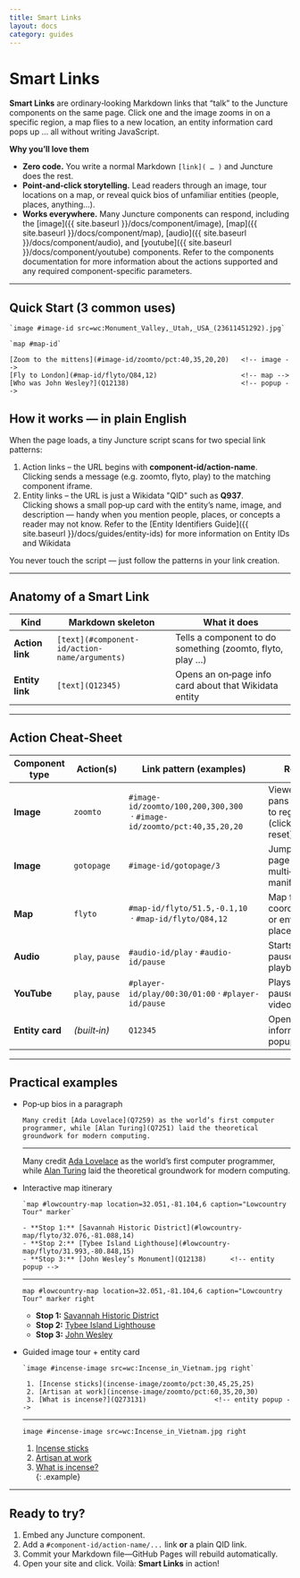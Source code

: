 ```yaml
---
title: Smart Links
layout: docs
category: guides
---
```


<style>
    p.center { text-align: center; font-size: 2em; }
    details > div:first-of-type { margin-top: 1em; }
    details p:last-of-type { margin-bottom: 1em; }
</style>

# Smart Links  

**Smart Links** are ordinary‑looking Markdown links that “talk” to the Juncture components on the same page.
Click one and the image zooms in on a specific region, a map flies to a new location, an entity information card pops up … all without writing JavaScript.

**Why you’ll love them**
- **Zero code.** You write a normal Markdown `[link]( … )` and Juncture does the rest.  
- **Point‑and‑click storytelling.** Lead readers through an image, tour locations on a map, or reveal quick bios of unfamiliar entities (people, places, anything...).
- **Works everywhere.** Many Juncture components can respond, including the [image]({{ site.baseurl }}/docs/component/image), [map]({{ site.baseurl }}/docs/component/map), [audio]({{ site.baseurl }}/docs/component/audio), and [youtube]({{ site.baseurl }}/docs/component/youtube) components.  Refer to the components documentation for more information about the actions supported and any required component-specific parameters.

---

## Quick Start (3 common uses)

```juncture
`image #image-id src=wc:Monument_Valley,_Utah,_USA_(23611451292).jpg`

`map #map-id`

[Zoom to the mittens](#image-id/zoomto/pct:40,35,20,20)   <!-- image -->
[Fly to London](#map-id/flyto/Q84,12)                     <!-- map -->
[Who was John Wesley?](Q12138)                            <!-- popup -->
```

## How it works — in plain English

When the page loads, a tiny Juncture script scans for two special link patterns:
1.	Action links – the URL begins with **component-id/action-name**.  
  Clicking sends a message (e.g. zoomto, flyto, play) to the matching component iframe.
2.	Entity links – the URL is just a Wikidata "QID" such as **Q937**.  
  Clicking shows a small pop‑up card with the entity’s name, image, and description — handy when you mention people, places, or concepts a reader may not know.  Refer to the [Entity Identifiers Guide]({{ site.baseurl }}/docs/guides/entity-ids) for more information on Entity IDs and Wikidata

You never touch the script — just follow the patterns in your link creation.

---

## Anatomy of a Smart Link

| Kind             | Markdown skeleton              | What it does                                                     |
|------------------|--------------------------------|------------------------------------------------------------------|
| **Action link**  | `[text](#component-id/action-name/arguments)`| Tells a component to do something (zoomto, flyto, play …)            |
| **Entity link**  | `[text](Q12345)`               | Opens an on‑page info card about that Wikidata entity            |

---

## Action Cheat‑Sheet

| Component type | Action(s)          | Link pattern (examples)                             | Result                                  |
|----------------|--------------------|-----------------------------------------------------|-----------------------------------------|
| **Image**      | `zoomto`           | `#image-id/zoomto/100,200,300,300`  · `#image-id/zoomto/pct:40,35,20,20` | Viewer pans & zooms to region (click again to reset) |
| **Image**      | `gotopage`         | `#image-id/gotopage/3`                                       | Jumps to page 3 of a multi‑page manifest |
| **Map**        | `flyto`            | `#map-id/flyto/51.5,-0.1,10`  · `#map-id/flyto/Q84,12`            | Map flies to coordinates or entity place |
| **Audio**      | `play`, `pause`    | `#audio-id/play` · `#audio-id/pause`                                  | Starts or pauses playback                |
| **YouTube**    | `play`, `pause`    | `#player-id/play/00:30/01:00` · `#player-id/pause`                      | Plays a clip or pauses the video         |
| **Entity card**| *(built‑in)*       | `Q12345`                                           | Opens an information popup               |

---

## Practical examples

- Pop‑up bios in a paragraph

  ```juncture
  Many credit [Ada Lovelace](Q7259) as the world’s first computer programmer, while [Alan Turing](Q7251) laid the theoretical groundwork for modern computing.
  ```
  ---
  Many credit [Ada Lovelace](Q7259) as the world’s first computer programmer, while [Alan Turing](Q7251) laid the theoretical groundwork for modern computing.

- Interactive map itinerary

  ```juncture
  `map #lowcountry-map location=32.051,-81.104,6 caption="Lowcountry Tour" marker`

  - **Stop 1:** [Savannah Historic District](#lowcountry-map/flyto/32.076,-81.088,14)  
  - **Stop 2:** [Tybee Island Lighthouse](#lowcountry-map/flyto/31.993,-80.848,15)  
  - **Stop 3:** [John Wesley’s Monument](Q12138)      <!-- entity popup -->
  ```
  ---
  `map #lowcountry-map location=32.051,-81.104,6 caption="Lowcountry Tour" marker right`

  - **Stop 1:** [Savannah Historic District](lowcountry-map/flyto/32.076,-81.088,14)  
  - **Stop 2:** [Tybee Island Lighthouse](lowcountry-map/flyto/31.993,-80.848,15)  
  - **Stop 3:** [John Wesley](Q213393)      <!-- entity popup -->

- Guided image tour + entity card

   ```juncture
  `image #incense-image src=wc:Incense_in_Vietnam.jpg right`

    1. [Incense sticks](incense-image/zoomto/pct:30,45,25,25)  
    2. [Artisan at work](incense-image/zoomto/pct:60,35,20,30)  
    3. [What is incense?](Q273131)                 <!-- entity popup -->
  ```
  ---
  `image #incense-image src=wc:Incense_in_Vietnam.jpg right`

  1. [Incense sticks](incense-image/zoomto/pct:30,45,25,25)  
  2. [Artisan at work](incense-image/zoomto/pct:60,35,20,30)  
  3. [What is incense?](Q273131)  
{: .example}

---

## Ready to try?

1. Embed any Juncture component.  
2. Add a `#component-id/action-name/...` link **or** a plain QID link.  
3. Commit your Markdown file—GitHub Pages will rebuild automatically.  
4. Open your site and click. Voilà: **Smart Links** in action!